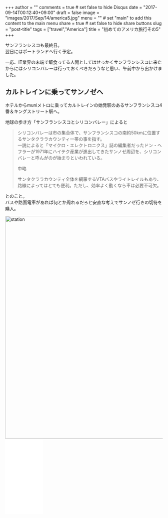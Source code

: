 +++
author = ""
comments = true	# set false to hide Disqus
date = "2017-09-14T00:12:40+09:00"
draft = false
image = "images/2017/Sep/14/america5.jpg"
menu = ""		# set "main" to add this content to the main menu
share = true	# set false to hide share buttons
slug = "post-title"
tags = ["travel","America"]
title = "初めてのアメリカ旅行その5"
+++

サンフランシスコも最終日。  
翌日にはポートランドへ行く予定。  

<!--more-->

一応、IT業界の末端で飯食ってる人間としてはせっかくサンフランシスコに来たからにはシリコンバレーは行っておくべきだろうなと思い、午前中から出かけました。  

## カルトレインに乗ってサンノゼへ  

ホテルからmuniメトロに乗ってカルトレインの始発駅のあるサンフランシスコ4番＆キングストリート駅へ。  

地球の歩き方「サンフランシスコとシリコンバレー」によると  

> シリコンバレーは市の集合体で、サンフランシスコの南約50kmに位置するサンタクララカウンティ一帯の事を指す。  
> 一説によると「マイクロ・エレクトロニクス」誌の編集者だったドン・ヘフラーが1971年にハイテク産業が進出してきたサンノゼ周辺を、シリコンバレーと呼んがのが始まりといわれている。  
>  
> 中略
>  
>サンタクララカウンティ全体を網羅するVTAバスやライトレイルもあり、路線によってはとても便利。ただし、効率よく動くなら車は必要不可欠。  

とのこと。  
バスや路面電車があれば何とか周れるだろと安直な考えでサンノゼ行きの切符を購入。

<img src="http://do-the-homework.com/images/2017/Sep/14/station.jpg" alt="station" width="710">

<iframe style="width:120px;height:240px;" marginwidth="0" marginheight="0" scrolling="no" frameborder="0" src="//rcm-fe.amazon-adsystem.com/e/cm?lt1=_blank&bc1=000000&IS2=1&bg1=FFFFFF&fc1=000000&lc1=0000FF&t=makoto0b-22&o=9&p=8&l=as4&m=amazon&f=ifr&ref=as_ss_li_til&asins=4478049483&linkId=605e593fff561c6502480d54e9b78f97"></iframe>